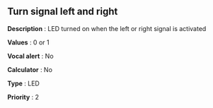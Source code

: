 
## Turn signal left and right

**Description** : LED turned on when the left or right signal is activated 

**Values** : 0 or 1

**Vocal alert** : No

**Calculator** : No

**Type** : LED

**Priority** : 2
